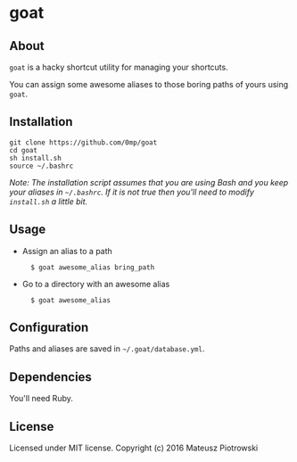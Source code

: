 goat
====

About
-----

`goat` is a hacky shortcut utility for managing your shortcuts.

You can assign some awesome aliases to those boring paths of yours using `goat`.

Installation
------------

    git clone https://github.com/0mp/goat
    cd goat
    sh install.sh
    source ~/.bashrc
    
*Note: The installation script assumes that you are using Bash and you keep your aliases in `~/.bashrc`. If it is not true then you'll need to modify `install.sh` a little bit.*

Usage
-----

- Assign an alias to a path

        $ goat awesome_alias bring_path

- Go to a directory with an awesome alias

        $ goat awesome_alias

Configuration
-------------

Paths and aliases are saved in `~/.goat/database.yml`.

Dependencies
------------

You'll need Ruby.

License
-------

Licensed under MIT license. Copyright (c) 2016 Mateusz Piotrowski
